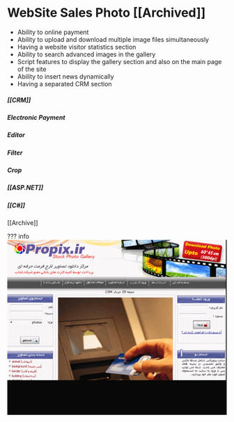
# WebSite Sales Photo [[Archived]]
 
* Ability to online payment
* Ability to upload and download multiple image files simultaneously
* Having a website visitor statistics section
* Ability to search advanced images in the gallery
* Script features to display the gallery section and also on the main page of the site
* Ability to insert news dynamically
* Having a separated CRM section

##### [[CRM]]

##### Electronic Payment

##### Editor

##### Filter

##### Crop

##### [[ASP.NET]]

##### [[C#]]

[[Archive]]

??? info
    ![Sales Photo](../../assets/attachments/main_4c9e5.gif)